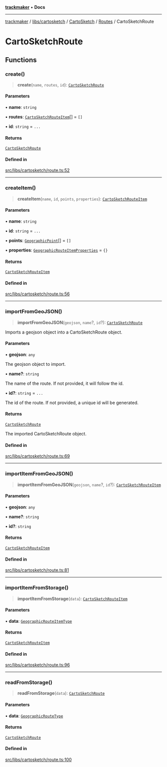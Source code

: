 [**trackmaker**](../../../../../../../README.md) • **Docs**

***

[trackmaker](../../../../../../../modules.md) / [libs/cartosketch](../../../../../README.md) / [CartoSketch](../../../README.md) / [Routes](../README.md) / CartoSketchRoute

# CartoSketchRoute

## Functions

### create()

> **create**(`name`, `routes`, `id`): [`CartoSketchRoute`](../README.md#cartosketchroute)

#### Parameters

• **name**: `string`

• **routes**: [`CartoSketchRouteItem`](../README.md#cartosketchrouteitem)[] = `[]`

• **id**: `string` = `...`

#### Returns

[`CartoSketchRoute`](../README.md#cartosketchroute)

#### Defined in

[src/libs/cartosketch/route.ts:52](https://github.com/Anson2251/trackmaker/blob/542e2b29ae5b4a888f6d924839d95f01680fd96f/src/libs/cartosketch/route.ts#L52)

***

### createItem()

> **createItem**(`name`, `id`, `points`, `properties`): [`CartoSketchRouteItem`](../README.md#cartosketchrouteitem)

#### Parameters

• **name**: `string`

• **id**: `string` = `...`

• **points**: [`GeographicPoint`](../../../../../../../utils/geolocation/README.md#geographicpoint)[] = `[]`

• **properties**: [`GeographicRouteItemProperties`](../../../../../definitions.md#geographicrouteitemproperties) = `{}`

#### Returns

[`CartoSketchRouteItem`](../README.md#cartosketchrouteitem)

#### Defined in

[src/libs/cartosketch/route.ts:56](https://github.com/Anson2251/trackmaker/blob/542e2b29ae5b4a888f6d924839d95f01680fd96f/src/libs/cartosketch/route.ts#L56)

***

### importFromGeoJSON()

> **importFromGeoJSON**(`geojson`, `name`?, `id`?): [`CartoSketchRoute`](../README.md#cartosketchroute)

Imports a geojson object into a CartoSketchRoute object.

#### Parameters

• **geojson**: `any`

The geojson object to import.

• **name?**: `string`

The name of the route. If not provided, it will follow the id.

• **id?**: `string` = `...`

The id of the route. If not provided, a unique id will be generated.

#### Returns

[`CartoSketchRoute`](../README.md#cartosketchroute)

The imported CartoSketchRoute object.

#### Defined in

[src/libs/cartosketch/route.ts:69](https://github.com/Anson2251/trackmaker/blob/542e2b29ae5b4a888f6d924839d95f01680fd96f/src/libs/cartosketch/route.ts#L69)

***

### importItemFromGeoJSON()

> **importItemFromGeoJSON**(`geojson`, `name`?, `id`?): [`CartoSketchRouteItem`](../README.md#cartosketchrouteitem)

#### Parameters

• **geojson**: `any`

• **name?**: `string`

• **id?**: `string`

#### Returns

[`CartoSketchRouteItem`](../README.md#cartosketchrouteitem)

#### Defined in

[src/libs/cartosketch/route.ts:81](https://github.com/Anson2251/trackmaker/blob/542e2b29ae5b4a888f6d924839d95f01680fd96f/src/libs/cartosketch/route.ts#L81)

***

### importItemFromStorage()

> **importItemFromStorage**(`data`): [`CartoSketchRouteItem`](../README.md#cartosketchrouteitem)

#### Parameters

• **data**: [`GeographicRouteItemType`](../../../../../definitions.md#geographicrouteitemtype)

#### Returns

[`CartoSketchRouteItem`](../README.md#cartosketchrouteitem)

#### Defined in

[src/libs/cartosketch/route.ts:96](https://github.com/Anson2251/trackmaker/blob/542e2b29ae5b4a888f6d924839d95f01680fd96f/src/libs/cartosketch/route.ts#L96)

***

### readFromStorage()

> **readFromStorage**(`data`): [`CartoSketchRoute`](../README.md#cartosketchroute)

#### Parameters

• **data**: [`GeographicRouteType`](../../../../../definitions.md#geographicroutetype)

#### Returns

[`CartoSketchRoute`](../README.md#cartosketchroute)

#### Defined in

[src/libs/cartosketch/route.ts:100](https://github.com/Anson2251/trackmaker/blob/542e2b29ae5b4a888f6d924839d95f01680fd96f/src/libs/cartosketch/route.ts#L100)
